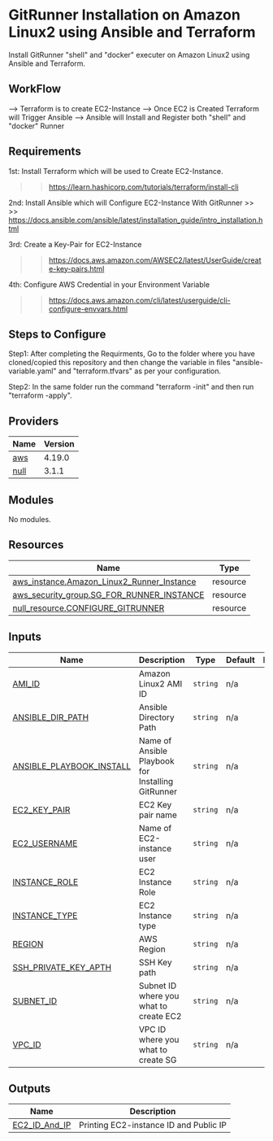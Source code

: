 # GitRunner Installation on Amazon Linux2 using Ansible and Terraform

Install GitRunner "shell" and "docker" executer on Amazon Linux2 using Ansible and Terraform.


## WorkFlow

--> Terraform is to create EC2-Instance
--> Once EC2 is Created Terraform will Trigger Ansible 
--> Ansible will Install and Register both "shell" and "docker" Runner

<!-- BEGINNING OF PRE-COMMIT-TERRAFORM DOCS HOOK -->
## Requirements

1st: Install Terraform which will be used to Create EC2-Instance. 
>> https://learn.hashicorp.com/tutorials/terraform/install-cli

2nd: Install Ansible which will Configure EC2-Instance With GitRunner >> >> https://docs.ansible.com/ansible/latest/installation_guide/intro_installation.html

3rd: Create a Key-Pair for EC2-Instance 
>> https://docs.aws.amazon.com/AWSEC2/latest/UserGuide/create-key-pairs.html

4th: Configure AWS Credential in your Environment Variable
>> https://docs.aws.amazon.com/cli/latest/userguide/cli-configure-envvars.html

## Steps to Configure

Step1: After completing the Requirments, Go to the folder where you have cloned/copied this repository and then change the variable in files "ansible-variable.yaml" and "terraform.tfvars" as per your configuration.

Step2: In the same folder run the command "terraform -init" and then run "terraform -apply".

## Providers

| Name | Version |
|------|---------|
| <a name="provider_aws"></a> [aws](#provider\_aws) | 4.19.0 |
| <a name="provider_null"></a> [null](#provider\_null) | 3.1.1 |

## Modules

No modules.

## Resources

| Name | Type |
|------|------|
| [aws_instance.Amazon_Linux2_Runner_Instance](https://registry.terraform.io/providers/hashicorp/aws/latest/docs/resources/instance) | resource |
| [aws_security_group.SG_FOR_RUNNER_INSTANCE](https://registry.terraform.io/providers/hashicorp/aws/latest/docs/resources/security_group) | resource |
| [null_resource.CONFIGURE_GITRUNNER](https://registry.terraform.io/providers/hashicorp/null/latest/docs/resources/resource) | resource |

## Inputs

| Name | Description | Type | Default | Required |
|------|-------------|------|---------|:--------:|
| <a name="input_AMI_ID"></a> [AMI\_ID](#input\_AMI\_ID) | Amazon Linux2 AMI ID | `string` | n/a | yes |
| <a name="input_ANSIBLE_DIR_PATH"></a> [ANSIBLE\_DIR\_PATH](#input\_ANSIBLE\_DIR\_PATH) | Ansible Directory Path | `string` | n/a | yes |
| <a name="input_ANSIBLE_PLAYBOOK_INSTALL"></a> [ANSIBLE\_PLAYBOOK\_INSTALL](#input\_ANSIBLE\_PLAYBOOK\_INSTALL) | Name of Ansible Playbook for Installing GitRunner | `string` | n/a | yes |
| <a name="input_EC2_KEY_PAIR"></a> [EC2\_KEY\_PAIR](#input\_EC2\_KEY\_PAIR) | EC2 Key pair name | `string` | n/a | yes |
| <a name="input_EC2_USERNAME"></a> [EC2\_USERNAME](#input\_EC2\_USERNAME) | Name of EC2-instance user | `string` | n/a | yes |
| <a name="input_INSTANCE_ROLE"></a> [INSTANCE\_ROLE](#input\_INSTANCE\_ROLE) | EC2 Instance Role | `string` | n/a | yes |
| <a name="input_INSTANCE_TYPE"></a> [INSTANCE\_TYPE](#input\_INSTANCE\_TYPE) | EC2 Instance type | `string` | n/a | yes |
| <a name="input_REGION"></a> [REGION](#input\_REGION) | AWS Region | `string` | n/a | yes |
| <a name="input_SSH_PRIVATE_KEY_APTH"></a> [SSH\_PRIVATE\_KEY\_APTH](#input\_SSH\_PRIVATE\_KEY\_APTH) | SSH Key path | `string` | n/a | yes |
| <a name="input_SUBNET_ID"></a> [SUBNET\_ID](#input\_SUBNET\_ID) | Subnet ID where you what to create EC2 | `string` | n/a | yes |
| <a name="input_VPC_ID"></a> [VPC\_ID](#input\_VPC\_ID) | VPC ID where you what to create SG | `string` | n/a | yes |

## Outputs

| Name | Description |
|------|-------------|
| <a name="output_EC2_ID_And_IP"></a> [EC2\_ID\_And\_IP](#output\_EC2\_ID\_And\_IP) | Printing EC2-instance ID and Public IP |
<!-- END OF PRE-COMMIT-TERRAFORM DOCS HOOK -->
